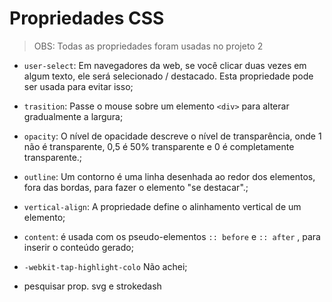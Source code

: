 # Propriedades CSS
> OBS: Todas as propriedades foram usadas no projeto 2
- `user-select`: Em navegadores da web, se você clicar duas vezes em algum texto, ele será selecionado / destacado. Esta propriedade pode ser usada para evitar isso;
- `trasition`: Passe o mouse sobre um elemento `<div>` para alterar gradualmente a largura;
- `opacity`: O nível de opacidade descreve o nível de transparência, onde 1 não é transparente, 0,5 é 50% transparente e 0 é completamente transparente.;
- `outline`: Um contorno é uma linha desenhada ao redor dos elementos, fora das bordas, para fazer o elemento "se destacar".;
- `vertical-align`: A propriedade define o alinhamento vertical de um elemento;
- `content`: é usada com os pseudo-elementos `:: before` e `:: after` , para inserir o conteúdo gerado;

- `-webkit-tap-highlight-colo` Não achei;

- pesquisar prop. svg e strokedash